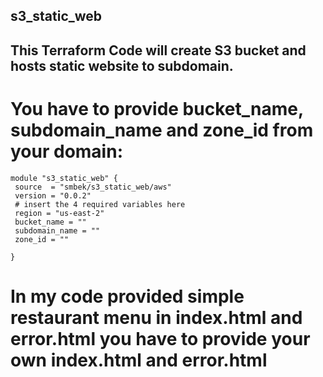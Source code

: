 ## s3_static_web

## This Terraform Code will create S3 bucket and hosts static website to subdomain.
 
 # You have to provide bucket_name, subdomain_name and zone_id from your domain:
  
 ```hcl
module "s3_static_web" {
  source  = "smbek/s3_static_web/aws"
  version = "0.0.2"
  # insert the 4 required variables here
  region = "us-east-2"
  bucket_name = ""
  subdomain_name = ""
  zone_id = ""

}

  ```
  # In my code provided simple restaurant menu in index.html and error.html you have to provide your own index.html and error.html